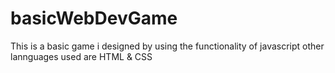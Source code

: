 # basicWebDevGame
This is a basic game i designed by using the functionality of javascript 
other lannguages used are HTML & CSS
